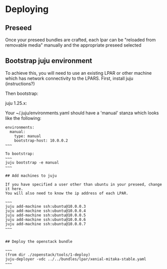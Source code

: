 # Deploying 

## Preseed

Once your preseed bundles are crafted, each lpar can be "reloaded from removable 
media" manually and the appropriate preseed selected

## Bootstrap juju environment

To achieve this, you will need to use an existing LPAR or other machine which 
has network connectivity to the LPARS. First, install juju (instructions?)

Then bootstrap:

juju 1.25.x:

Your ~/.juju/environments.yaml should have a 'manual' stanza which looks like
the following:

~~~~~
environments:
  manual:
    type: manual
    bootstrap-host: 10.0.0.2
~~~

To bootstrap: 
~~~
juju bootstrap -e manual
~~~

## Add machines to juju

If you have specified a user other than ubuntu in your preseed, change it here.
You will also need to know the ip address of each LPAR.

~~~
juju add-machine ssh:ubuntu@10.0.0.3
juju add-machine ssh:ubuntu@10.0.0.4
juju add-machine ssh:ubuntu@10.0.0.5
juju add-machine ssh:ubuntu@10.0.0.6
juju add-machine ssh:ubuntu@10.0.0.7
~~~


## Deploy the openstack bundle

~~~
(from dir ./zopenstack/tools/1-deploy)
juju-deployer -vdc ../../bundles/lpar/xenial-mitaka-stable.yaml
~~~

